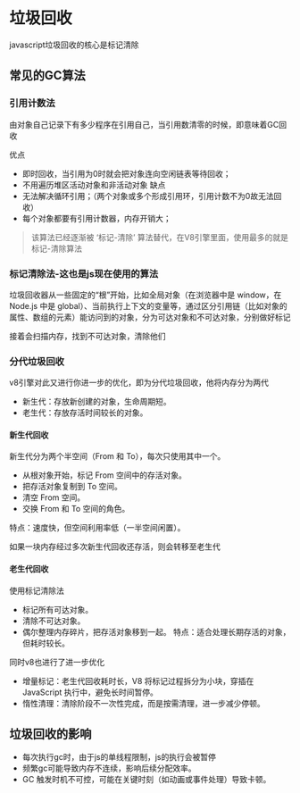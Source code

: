 # 垃圾回收
javascript垃圾回收的核心是标记清除
## 常见的GC算法
### 引用计数法
由对象自己记录下有多少程序在引用自己，当引用数清零的时候，即意味着GC回收

优点
* 即时回收，当引用为0时就会把对象连向空闲链表等待回收；
* 不用遍历堆区活动对象和非活动对象
缺点
* 无法解决循环引用；（两个对象或多个形成引用环，引用计数不为0故无法回收）
* 每个对象都要有引用计数器，内存开销大；
> 该算法已经逐渐被 ‘标记-清除’ 算法替代，在V8引擎里面，使用最多的就是 标记-清除算法
### 标记清除法-这也是js现在使用的算法
垃圾回收器从一些固定的“根”开始，比如全局对象（在浏览器中是 window，在 Node.js 中是 global）、当前执行上下文的变量等，通过区分引用链（比如对象的属性、数组的元素）能访问到的对象，分为可达对象和不可达对象，分别做好标记

接着会扫描内存，找到不可达对象，清除他们

### 分代垃圾回收
v8引擎对此又进行你进一步的优化，即为分代垃圾回收，他将内存分为两代
* 新生代：存放新创建的对象，生命周期短。
* 老生代：存放存活时间较长的对象。

#### 新生代回收
新生代分为两个半空间（From 和 To），每次只使用其中一个。
* 从根对象开始，标记 From 空间中的存活对象。
* 把存活对象复制到 To 空间。
* 清空 From 空间。
* 交换 From 和 To 空间的角色。

特点：速度快，但空间利用率低（一半空间闲置）。

如果一块内存经过多次新生代回收还存活，则会转移至老生代
#### 老生代回收
使用标记清除法
* 标记所有可达对象。
* 清除不可达对象。
* 偶尔整理内存碎片，把存活对象移到一起。
特点：适合处理长期存活的对象，但耗时较长。

同时v8也进行了进一步优化
* 增量标记：老生代回收耗时长，V8 将标记过程拆分为小块，穿插在 JavaScript 执行中，避免长时间暂停。
* 惰性清理：清除阶段不一次性完成，而是按需清理，进一步减少停顿。

## 垃圾回收的影响
* 每次执行gc时，由于js的单线程限制，js的执行会被暂停
* 频繁gc可能导致内存不连续，影响后续分配效率。
* GC 触发时机不可控，可能在关键时刻（如动画或事件处理）导致卡顿。
